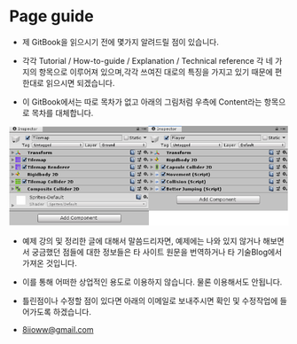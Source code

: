 # Page guide

* 제 GitBook을 읽으시기 전에 몇가지 알려드릴 점이 있습니다.



* 각각 Tutorial / How-to-guide / Explanation / Technical reference 각 네 가지의 항목으로 이루어져                있으며,각각 쓰여진 대로의 특징을 가지고 있기 때문에 편한대로 읽으시면 되겠습니다.



* 이 GitBook에서는 따로 목차가 없고 아래의 그림처럼 우측에 Content라는 항목으로 목차를 대체합니다.

![](.gitbook/assets/image%20%282%29.png)

* 예제 강의 및 정리한 글에 대해서 말씀드리자면, 예제에는 나와 있지 않거나 해보면서 궁금했던 점들에 대한 정보들은 타 사이트 원문을 번역하거나 타 기술Blog에서 가져온 것입니다.



* 이를 통해 어떠한 상업적인 용도로 이용하지 않습니다. 물론 이용해서도 안됩니다.



* 틀린점이나 수정할 점이 있다면 아래의 이메일로 보내주시면 확인 및 수정작업에 들어가도록                      하겠습니다.
* 8iioww@gmail.com

